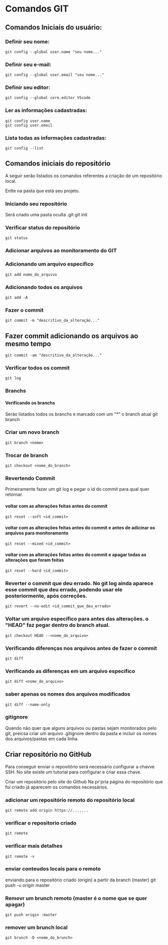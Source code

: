 # Comandos GIT

## Comandos Iniciais do usuário:

### Definir seu nome:
    git config --global user.name "seu nome..."

### Definir seu e-mail:
    git config --global user.email "seu nome..."

### Definir seu editor:
    git config --global core.editor VScode

### Ler as informações cadastradas:
    git config user.name
    git config user.email

### Lista todas as informações cadastradas:
    git config --list



## Comandos iniciais do repositório

A seguir serão listados os comandos referentes a criação de um repositório local.

Entte na pasta que está seu projeto.

### Iniciando seu repositório
Será criado uma pasta oculta .git
    git init

### Verificar status do repositório
    git status

### Adicionar arquivos ao monitoramento do GIT
### Adicionando um arquivo específico
    git add nome_do_arquivo
### Adicionando todos os arquivos
    git add -A
### Fazer o commit
    git commit -m "descritivo_da_alteração..."
## Fazer commit adicionando os arquivos ao mesmo tempo
    git commit -am "descritivo_da_alteração..."

### Verificar todos os commit
    git log


### Branchs
#### Verificando os branchs
Serão listados todos os branchs e marcado com um "*" o branch atual 
    git branch
### Criar um novo branch
    git branch <nome>
### Trocar de branch
    git checkout <nome_do_branch>


### Revertendo Commit
Primeiramente fazer um git log e pegar o id do commit para qual quer retornar.
#### voltar com as alterações feitas antes do commit
    git reset --soft <id_commit>
#### voltar com as alterações feitas antes do commit e antes de adicinar os arquivos para monitoramento
    git reset --mixed <id_commit>
#### voltar com as alterações feitas antes do commit e apagar todas as alterações que foram feitas
    git reset --hard <id_commit>

### Reverter o commit que deu errado. No git log ainda aparece esse commit que deu errado, podendo usar ele posteriormente, após correções.
    git revert --no-edit <id_commit_que_deu_errado>


### Voltar um arquivo específico para antes das alterações. o "HEAD" faz pegar dentro do branch atual.
    git checkout HEAD --<nome_do_arquivo>


### Verificando diferenças nos arquivos antes de fazer o commit
    git diff
### Verificando as diferenças em um arquivo específico
    git diff <nome_do_arquivo>
### saber apenas os nomes dos arquivos modificados
    git diff --name-only


### gitignore
Quando não quer que alguns arquivos ou pastas sejam monitorados pelo git, preicsa criar um arquivo .gitignore dentro da pasta e incluir os nomes dos arquivos/pastas em cada linha.


## Criar repositório no GitHub
Para conseguir enviar o repositório será necessário configurar a chavve SSH. No site existe um tutorial para configurar e criar essa chave.

Criar um repositório pelo site do Github
Na pr'pria página do repositório que foi criado já aparecem os comandos necessários.

### adicionar um repositório remoto do repositório local 
    git remote add origin https://.......
### verificar o repositorio criado
    git remote
### verificar mais detalhes
    git remote -v

### enviar conteudos locais para o remoto
enviando para o repositório criado (origin) a partir da branch (master)
    git push -u origin master


### Removr um brunch remoto (master é o nome que se quer apagar)
    git push origin :master
### remover um brunch local
    git brunch -D <nome_do_brunch>
